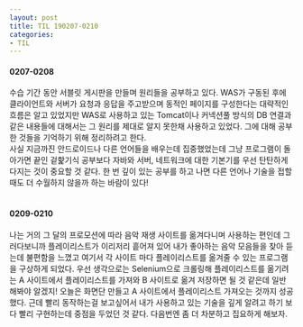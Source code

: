 ```yaml
---
layout: post
title: TIL 190207-0210
categories:
- TIL
---
```


#### 0207-0208
수습 기간 동안 서블릿 게시판을 만들며 원리들을 공부하고 있다. WAS가 구동된 후에 클라이언트와 서버가 요청과 응답을 주고받으며 동적인 페이지를 구성한다는 대략적인 흐름은 알고 있었지만 WAS로 사용하고 있는 Tomcat이나 커넥션풀 방식의 DB 연결과 같은 내용들에 대해서는 그 원리를 제대로 알지 못한채 사용하고 있었다. 그에 대해 공부한 것들을 기억하기 위해 정리하려고 한다.  
사실 지금까진 안드로이드나 다른 언어들을 배우는데 집중했었는데 그냥 프로그램이 돌아가면 끝인 겉핥기식 공부보다 자바와 서버, 네트워크에 대한 기본기를 우선 탄탄하게 다지는 것이 중요할 것 같다. 한 번 깊이 있는 공부를 하고 나면 다른 언어나 기술을 접할 때도 더 수월하지 않을까 하는 바람이 있다!  
&nbsp;  
#### 0209-0210
나는 거의 그 달의 프로모션에 따라 음악 재생 사이트를 옮겨다니며 사용하는 편인데 그러다보니까 플레이리스트가 이리저리 흩어져 있어 내가 좋아하는 음악 모음들을 찾아 듣는데 불편함을 느꼈고 여기서 각 사이트 마다 플레이리스트를 옮겨줄 수 있는 프로그램을 구상하게 되었다. 우선 생각으로는 Selenium으로 크롤링해 플레이리스트를 옮기려는 A 사이트에서 플레이리스트를 가져와 B 사이트로 옮겨 저장하면 될 것 같은데 일반 해봐야 알겠지! 오늘은 화면단 만들고 A 사이트에서 플레이리스트 가져오는 것까지 성공했다. 근데 빨리 동작하는걸 보고싶어서 내가 사용하고 있는 기술을 깊게 알려고 하기 보다 빨리 구현하는데 중점을 두었던 것 같다. 다음번엔 좀 더 차분하고 집요하게 해보자.   
